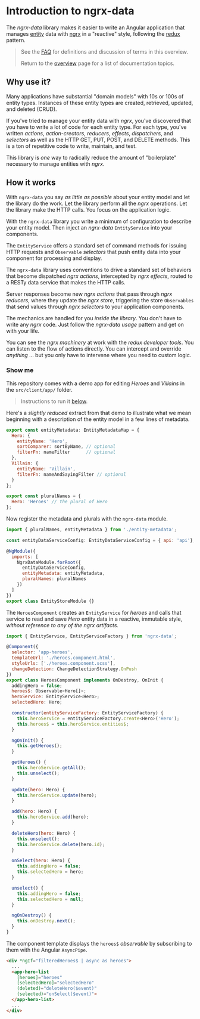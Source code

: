 # Introduction to ngrx-data

The _ngrx-data_ library makes it easier to write an Angular application that manages [entity](faq.md#entity) data with 
[ngrx](faq.md#ngrx) in a "reactive" style, following the [redux](faq.md#redux) pattern.

>See the [FAQ](faq.md) for definitions and discussion of terms in this overview.
>
>Return to the [overview](README.md) page for a list of documentation topics.

## Why use it?

Many applications have substantial "domain models" with 10s or 100s of entity types. 
Instances of these entity types are created, retrieved, updated, and deleted (CRUD).

If you've tried to manage your entity data with _ngrx_, you've discovered that you have to write a lot of code for each entity type. 
For each type, you've written _actions_, _action-creators_, _reducers_, _effects_, _dispatchers_, and _selectors_ as well as the HTTP GET, PUT, POST, and DELETE methods. 
This is a ton of repetitive code to write, maintain, and test.

This library is _one_ way to radically reduce the amount of "boilerplate" necessary to manage entities with _ngrx_.

## How it works

With `ngrx-data` you say _as little as possible_ about your entity model
and let the library do the work.  Let the library perform all the _ngrx_ operations. Let the library make the HTTP calls.
You focus on the application logic.


With the `ngrx-data` library you write a minimum of configuration to describe your entity model.
Then inject an _ngrx-data_ `EntityService` into your components. 

The `EntityService` offers a standard set of command methods for issuing HTTP requests and `Observable` _selectors_ that push entity data into your component for processing and display.

The `ngrx-data` library uses conventions to drive a standard set of behaviors that become dispatched _ngrx actions_, intercepted by _ngrx effects_, routed to a RESTy data service that makes the HTTP calls.

Server responses become new _ngrx actions_ that pass through _ngrx reducers_, where they update the _ngrx store_, triggering the store `Observables` that send values through _ngrx selectors_ to your application components. 

The mechanics are handled for you _inside the library_. You don't have to write any _ngrx_ code. Just follow the _ngrx-data usage_ pattern and get on with your life.

You can see the _ngrx machinery_ at work with the _redux developer tools_. You can listen to the flow of actions directly. You can intercept and override _anything_ ... but you only have to intervene where you need to custom logic. 

### Show me

This repository comes with a demo app for editing _Heroes_ and _Villains_ in the `src/client/app/` folder.

>Instructions to run it [below](#run-the-app).

Here's a _slightly reduced_ extract from that demo to illustrate what we mean beginning with a description of the entity model in a few lines of metadata.

```javascript
export const entityMetadata: EntityMetadataMap = {
  Hero: {
    entityName: 'Hero',
    sortComparer: sortByName, // optional
    filterFn: nameFilter      // optional
  },
  Villain: {
    entityName: 'Villain',
    filterFn: nameAndSayingFilter // optional
  }
};

export const pluralNames = {
  Hero: 'Heroes' // the plural of Hero
};
```

Now register the metadata and plurals with the `ngrx-data` module.

```javascript
import { pluralNames, entityMetadata } from './entity-metadata';

const entityDataServiceConfig: EntityDataServiceConfig = { api: 'api'};

@NgModule({
  imports: [
    NgrxDataModule.forRoot({
      entityDataServiceConfig,
      entityMetadata: entityMetadata,
      pluralNames: pluralNames
    })
  ]
})
export class EntityStoreModule {}
```

The `HeroesComponent` creates an `EntityService` for _heroes_
and calls that service to read and save _Hero_ entity data in a reactive, immutable style, _without reference to any of the ngrx artifacts_.

```javascript
import { EntityService, EntityServiceFactory } from 'ngrx-data';

@Component({
  selector: 'app-heroes',
  templateUrl: './heroes.component.html',
  styleUrls: ['./heroes.component.scss'],
  changeDetection: ChangeDetectionStrategy.OnPush
})
export class HeroesComponent implements OnDestroy, OnInit {
  addingHero = false;
  heroes$: Observable<Hero[]>;
  heroService: EntityService<Hero>;
  selectedHero: Hero;

  constructor(entityServiceFactory: EntityServiceFactory) {
    this.heroService = entityServiceFactory.create<Hero>('Hero');
    this.heroes$ = this.heroService.entities$;
  }

  ngOnInit() {
    this.getHeroes();
  }

  getHeroes() {
    this.heroService.getAll();
    this.unselect();
  }

  update(hero: Hero) {
    this.heroService.update(hero);
  }

  add(hero: Hero) {
    this.heroService.add(hero);
  }

  deleteHero(hero: Hero) {
    this.unselect();
    this.heroService.delete(hero.id);
  }

  onSelect(hero: Hero) {
    this.addingHero = false;
    this.selectedHero = hero;
  }

  unselect() {
    this.addingHero = false;
    this.selectedHero = null;
  }

  ngOnDestroy() {
    this.onDestroy.next();
  }
}
```
The component template displays the `heroes$` _observable_
by subscribing to them with the Angular `AsyncPipe`.

```html
<div *ngIf="filteredHeroes$ | async as heroes">
  ...
  <app-hero-list 
    [heroes]="heroes" 
    [selectedHero]="selectedHero" 
    (deleted)="deleteHero($event)" 
    (selected)="onSelect($event)">
  </app-hero-list>
  ...
</div>
```
